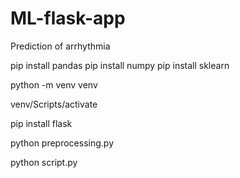 # ML-flask-app
Prediction of arrhythmia

pip install pandas
pip install numpy
pip install sklearn

python -m venv venv

venv/Scripts/activate

pip install flask

python preprocessing.py

python script.py
